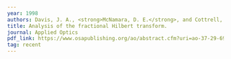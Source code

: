 ```yaml
---
year: 1998
authors: Davis, J. A., <strong>McNamara, D. E.</strong>, and Cottrell, D. M.
title: Analysis of the fractional Hilbert transform.
journal: Applied Optics
pdf_link: https://www.osapublishing.org/ao/abstract.cfm?uri=ao-37-29-6911
tag: recent
---
```

